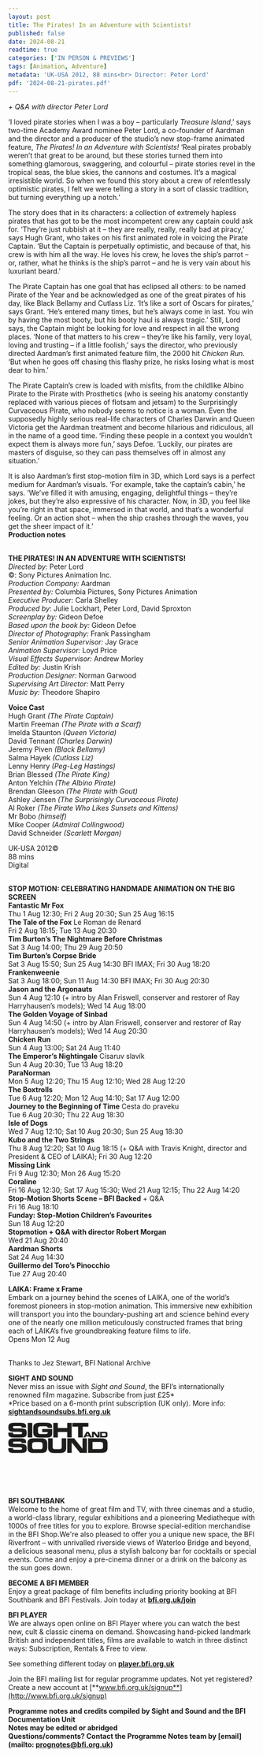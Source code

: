 ```yaml
---
layout: post
title: The Pirates! In an Adventure with Scientists!
published: false
date: 2024-08-21
readtime: true
categories: ['IN PERSON & PREVIEWS']
tags: [Animation, Adventure]
metadata: 'UK-USA 2012, 88 mins<br> Director: Peter Lord'
pdf: '2024-08-21-pirates.pdf'
---
```


_+ Q&A with director Peter Lord_

‘I loved pirate stories when I was a boy – particularly _Treasure Island_,’ says two-time Academy Award nominee Peter Lord, a co-founder of Aardman and the director and a producer of the studio’s new stop-frame animated feature, _The Pirates! In an Adventure with Scientists!_ ‘Real pirates probably weren’t that great to be around, but these stories turned them into something glamorous, swaggering, and colourful – pirate stories revel in the tropical seas, the blue skies, the cannons and costumes. It’s a magical irresistible world. So when we found this story about a crew of relentlessly optimistic pirates, I felt we were telling a story in a sort of classic tradition, but turning everything up a notch.’

The story does that in its characters: a collection of extremely hapless pirates that has got to be the most incompetent crew any captain could ask for. ‘They’re just rubbish at it – they are really, really, really bad at piracy,’ says Hugh Grant, who takes on his first animated role in voicing the Pirate Captain. ‘But the Captain is perpetually optimistic, and because of that, his crew is with him all the way. He loves his crew, he loves the ship’s parrot – or, rather, what he thinks is the ship’s parrot – and he is very vain about his luxuriant beard.’

The Pirate Captain has one goal that has eclipsed all others: to be named Pirate of the Year and be acknowledged as one of the great pirates of his day, like Black Bellamy and Cutlass Liz. ‘It’s like a sort of Oscars for pirates,’ says Grant. ‘He’s entered many times, but he’s always come in last. You win by having the most booty, but his booty haul is always tragic.’ Still, Lord says, the Captain might be looking for love and respect in all the wrong places. ‘None of that matters to his crew – they’re like his family, very loyal, loving and trusting – if a little foolish,’ says the director, who previously directed Aardman’s first animated feature film, the 2000 hit _Chicken Run_. ‘But when he goes off chasing this flashy prize, he risks losing what is most dear to him.’

The Pirate Captain’s crew is loaded with misfits, from the childlike Albino Pirate to the Pirate with Prosthetics (who is seeing his anatomy constantly replaced with various pieces of flotsam and jetsam) to the Surprisingly Curvaceous Pirate, who nobody seems to notice is a woman. Even the supposedly highly serious real-life characters of Charles Darwin and Queen Victoria get the Aardman treatment and become hilarious and ridiculous, all in the name of a good time. ‘Finding these people in a context you wouldn’t expect them is always more fun,’ says Defoe. ‘Luckily, our pirates are masters of disguise, so they can pass themselves off in almost any situation.’

It is also Aardman’s first stop-motion film in 3D, which Lord says is a perfect medium for Aardman’s visuals. ‘For example, take the captain’s cabin,’ he says. ‘We’ve filled it with amusing, engaging, delightful things – they’re jokes, but they’re also expressive of his character. Now, in 3D, you feel like you’re right in that space, immersed in that world, and that’s a wonderful feeling. Or an action shot – when the ship crashes through the waves, you get the sheer impact of it.’  
**Production notes**
<br><br>

**THE PIRATES! IN AN ADVENTURE WITH SCIENTISTS!**<br>
_Directed by:_ Peter Lord<br>
©: Sony Pictures Animation Inc.<br>
_Production Company:_ Aardman<br>
_Presented by:_ Columbia Pictures,  Sony Pictures Animation<br>
_Executive Producer:_ Carla Shelley<br>
_Produced by_: Julie Lockhart, Peter Lord,  David Sproxton<br>
_Screenplay by:_ Gideon Defoe<br>
_Based upon the book by:_ Gideon Defoe<br>
_Director of Photography:_ Frank Passingham<br>
_Senior Animation Supervisor:_ Jay Grace<br>
_Animation Supervisor:_ Loyd Price<br>
_Visual Effects Supervisor:_ Andrew Morley<br>
_Edited by:_ Justin Krish<br>
_Production Designer:_ Norman Garwood<br>
_Supervising Art Director:_ Matt Perry<br>
_Music by:_ Theodore Shapiro<br>

**Voice Cast**<br>
Hugh Grant _(The Pirate Captain)_<br>
Martin Freeman _(The Pirate with a Scarf)_<br>
Imelda Staunton _(Queen Victoria)_<br>
David Tennant _(Charles Darwin)_<br>
Jeremy Piven _(Black Bellamy)_<br>
Salma Hayek _(Cutlass Liz)_<br>
Lenny Henry _(Peg-Leg Hastings)_<br>
Brian Blessed _(The Pirate King)_<br>
Anton Yelchin _(The Albino Pirate)_<br>
Brendan Gleeson _(The Pirate with Gout)_<br>
Ashley Jensen _(The Surprisingly Curvaceous Pirate)_<br>
Al Roker  _(The Pirate Who Likes Sunsets and Kittens)_<br>
Mr Bobo _(himself)_<br>
Mike Cooper _(Admiral Collingwood)_<br>
David Schneider _(Scarlett Morgan)_<br>

UK-USA 2012©<br>
88 mins<br>
Digital<br>
<br>

**STOP MOTION: CELEBRATING HANDMADE ANIMATION ON THE BIG SCREEN**  
**Fantastic Mr Fox**  
Thu 1 Aug 12:30; Fri 2 Aug 20:30; Sun 25 Aug 16:15  
**The Tale of the Fox** Le Roman de Renard  
Fri 2 Aug 18:15; Tue 13 Aug 20:30  
**Tim Burton’s The Nightmare Before Christmas**  
Sat 3 Aug 14:00; Thu 29 Aug 20:50  
**Tim Burton’s Corpse Bride**  
Sat 3 Aug 15:50; Sun 25 Aug 14:30 BFI IMAX; Fri 30 Aug 18:20  
**Frankenweenie**  
Sat 3 Aug 18:00; Sun 11 Aug 14:30 BFI IMAX; Fri 30 Aug 20:30  
**Jason and the Argonauts**  
Sun 4 Aug 12:10 (+ intro by Alan Friswell, conserver and restorer of Ray Harryhausen’s models); Wed 14 Aug 18:00  
**The Golden Voyage of Sinbad**  
Sun 4 Aug 14:50 (+ intro by Alan Friswell, conserver and restorer of Ray Harryhausen’s models); Wed 14 Aug 20:30  
**Chicken Run**  
Sun 4 Aug 13:00; Sat 24 Aug 11:40  
**The Emperor’s Nightingale** Císaruv slavík  
Sun 4 Aug 20:30; Tue 13 Aug 18:20  
**ParaNorman**  
Mon 5 Aug 12:20; Thu 15 Aug 12:10; Wed 28 Aug 12:20  
**The Boxtrolls**  
Tue 6 Aug 12:20; Mon 12 Aug 14:10; Sat 17 Aug 12:00  
**Journey to the Beginning of Time** Cesta do praveku  
Tue 6 Aug 20:30; Thu 22 Aug 18:30  
**Isle of Dogs**  
Wed 7 Aug 12:10; Sat 10 Aug 20:30; Sun 25 Aug 18:30  
**Kubo and the Two Strings**  
Thu 8 Aug 12:20; Sat 10 Aug 18:15 (+ Q&A with Travis Knight, director and President & CEO of LAIKA); Fri 30 Aug 12:20  
**Missing Link**  
Fri 9 Aug 12:30; Mon 26 Aug 15:20  
**Coraline**  
Fri 16 Aug 12:30; Sat 17 Aug 15:30; Wed 21 Aug 12:15; Thu 22 Aug 14:20  
**Stop-Motion Shorts Scene – BFI Backed** + Q&A  
Fri 16 Aug 18:10  
**Funday: Stop-Motion Children’s Favourites**  
Sun 18 Aug 12:20  
**Stopmotion + Q&A with director Robert Morgan**  
Wed 21 Aug 20:40  
**Aardman Shorts**  
Sat 24 Aug 14:30  
**Guillermo del Toro’s Pinocchio**  
Tue 27 Aug 20:40  

  

**LAIKA: Frame x Frame**  
Embark on a journey behind the scenes of LAIKA, one of the world’s foremost pioneers in stop-motion animation. This immersive new exhibition will transport you into the boundary-pushing art and science behind every one of the nearly one million meticulously constructed frames that bring each of LAIKA’s five groundbreaking feature films to life.  
Opens Mon 12 Aug  
<BR>

Thanks to Jez Stewart, BFI National Archive
<br>


**SIGHT AND SOUND**<br>
Never miss an issue with _Sight and Sound_, the BFI’s internationally renowned film magazine. Subscribe from just £25*<br>
*Price based on a 6-month print subscription (UK only). More info: [**sightandsoundsubs.bfi.org.uk**](https://sightandsoundsubs.bfi.org.uk/subscribe)

<img style="float: left;" src="/img/sight-and-sound.jpg" width="40%" height="40%"><br><br><br><br><br><br><br><br>

**BFI SOUTHBANK**  
Welcome to the home of great film and TV, with three cinemas and a studio, a world-class library, regular exhibitions and a pioneering Mediatheque with 1000s of free titles for you to explore. Browse special-edition merchandise in the BFI Shop.We&#39;re also pleased to offer you a unique new space, the BFI Riverfront – with unrivalled riverside views of Waterloo Bridge and beyond, a delicious seasonal menu, plus a stylish balcony bar for cocktails or special events. Come and enjoy a pre-cinema dinner or a drink on the balcony as the sun goes down.  

**BECOME A BFI MEMBER**  
Enjoy a great package of film benefits including priority booking at BFI Southbank and BFI Festivals. Join today at [**bfi.org.uk/join**](http://www.bfi.org.uk/join)  

**BFI PLAYER**  
 We are always open online on BFI Player where you can watch the best new, cult &amp; classic cinema on demand. Showcasing hand-picked landmark British and independent titles, films are available to watch in three distinct ways: Subscription, Rentals &amp; Free to view.  

See something different today on [**player.bfi.org.uk**](https://player.bfi.org.uk)  

Join the BFI mailing list for regular programme updates. Not yet registered? Create a new account at [**www.bfi.org.uk/signup**](http://www.bfi.org.uk/signup)

**Programme notes and credits compiled by Sight and Sound and the BFI Documentation Unit  
Notes may be edited or abridged  
Questions/comments? Contact the Programme Notes team by [email](mailto: prognotes@bfi.org.uk)**

<!--stackedit_data:
eyJoaXN0b3J5IjpbLTIwMzMzMDU4OTVdfQ==
-->
